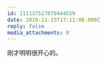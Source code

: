 ```yaml
---
id: 111137527879444559
date: 2010-11-15T17:11:00.000Z
reply: false
media_attachments: 0
---
```


刚才明明很开心的。 ​​​​

